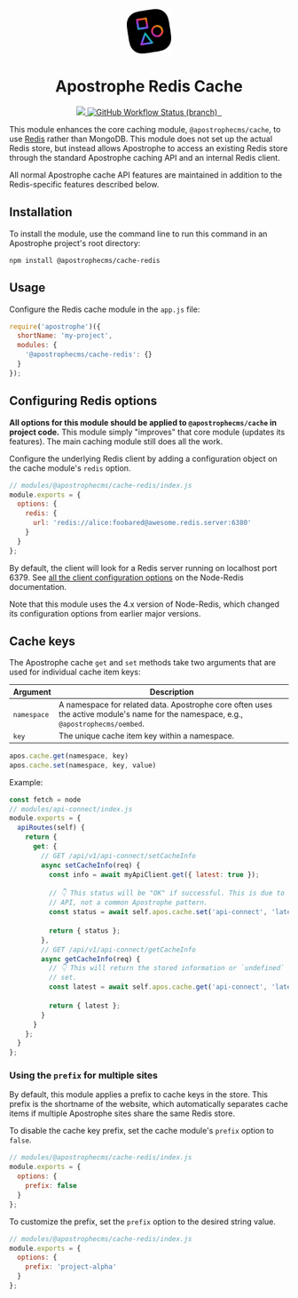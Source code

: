 <div align="center">
  <img src="https://raw.githubusercontent.com/apostrophecms/apostrophe/main/logo.svg" alt="ApostropheCMS logo" width="80" height="80">

  <h1>Apostrophe Redis Cache</h1>
  <p>
    <a aria-label="Apostrophe logo" href="https://v3.docs.apostrophecms.org">
      <img src="https://img.shields.io/badge/MADE%20FOR%20Apostrophe%203-000000.svg?style=for-the-badge&logo=Apostrophe&labelColor=6516dd">
    </a>
    <a aria-label="Test status" href="https://github.com/apostrophecms/cache-redis/actions">
      <img alt="GitHub Workflow Status (branch)" src="https://img.shields.io/github/workflow/status/apostrophecms/cache-redis/Tests/main?label=Tests&labelColor=000000&style=for-the-badge">
    </a>
    <a aria-label="Join the community on Discord" href="http://chat.apostrophecms.org">
      <img alt="" src="https://img.shields.io/discord/517772094482677790?color=5865f2&label=Join%20the%20Discord&logo=discord&logoColor=fff&labelColor=000&style=for-the-badge&logoWidth=20">
    </a>
    <a aria-label="License" href="https://github.com/apostrophecms/cache-redis/blob/main/LICENSE.md">
      <img alt="" src="https://img.shields.io/static/v1?style=for-the-badge&labelColor=000000&label=License&message=MIT&color=3DA639">
    </a>
  </p>
</div>

This module enhances the core caching module, `@apostrophecms/cache`, to use [Redis](https://redis.io/) rather than MongoDB. This module does not set up the actual Redis store, but instead allows Apostrophe to access an existing Redis store through the standard Apostrophe caching API and an internal Redis client.

All normal Apostrophe cache API features are maintained in addition to the Redis-specific features described below.

## Installation

To install the module, use the command line to run this command in an Apostrophe project's root directory:

```
npm install @apostrophecms/cache-redis
```

## Usage

Configure the Redis cache module in the `app.js` file:

```javascript
require('apostrophe')({
  shortName: 'my-project',
  modules: {
    '@apostrophecms/cache-redis': {}
  }
});
```

## Configuring Redis options

**All options for this module should be applied to `@apostrophecms/cache` in project code.** This module simply "improves" that core module (updates its features). The main caching module still does all the work.

Configure the underlying Redis client by adding a configuration object on the cache module's `redis` option.

```javascript
// modules/@apostrophecms/cache-redis/index.js
module.exports = {
  options: {
    redis: {
      url: 'redis://alice:foobared@awesome.redis.server:6380'
    }
  }
};
```

By default, the client will look for a Redis server running on localhost port 6379. See [all the client configuration options](https://github.com/redis/node-redis/blob/master/docs/client-configuration.md) on the Node-Redis documentation.

Note that this module uses the 4.x version of Node-Redis, which changed its configuration options from earlier major versions.

## Cache keys

The Apostrophe cache `get` and `set` methods take two arguments that are used for individual cache item keys:

| Argument | Description |
| -------- | ----------- |
| `namespace` | A namespace for related data. Apostrophe core often uses the active module's name for the namespace, e.g., `@apostrophecms/oembed`. |
| `key` | The unique cache item key within a namespace. |

```javascript
apos.cache.get(namespace, key)
apos.cache.set(namespace, key, value)
```

Example:

```javascript
const fetch = node
// modules/api-connect/index.js
module.exports = {
  apiRoutes(self) {
    return {
      get: {
        // GET /api/v1/api-connect/setCacheInfo
        async setCacheInfo(req) {
          const info = await myApiClient.get({ latest: true });

          // 👇 This status will be "OK" if successful. This is due to the Redis
          // API, not a common Apostrophe pattern.
          const status = await self.apos.cache.set('api-connect', 'latest', info);

          return { status };
        },
        // GET /api/v1/api-connect/getCacheInfo
        async getCacheInfo(req) {
          // 👇 This will return the stored information or `undefined` if not
          // set.
          const latest = await self.apos.cache.get('api-connect', 'latest');

          return { latest };
        }
      }
    };
  }
};
```

### Using the `prefix` for multiple sites

By default, this module applies a prefix to cache keys in the store. This prefix is the shortname of the website, which automatically separates cache items if multiple Apostrophe sites share the same Redis store.

To disable the cache key prefix, set the cache module's `prefix` option to `false`.

```javascript
// modules/@apostrophecms/cache-redis/index.js
module.exports = {
  options: {
    prefix: false
  }
};
```

To customize the prefix, set the `prefix` option to the desired string value.

```javascript
// modules/@apostrophecms/cache-redis/index.js
module.exports = {
  options: {
    prefix: 'project-alpha'
  }
};
```
